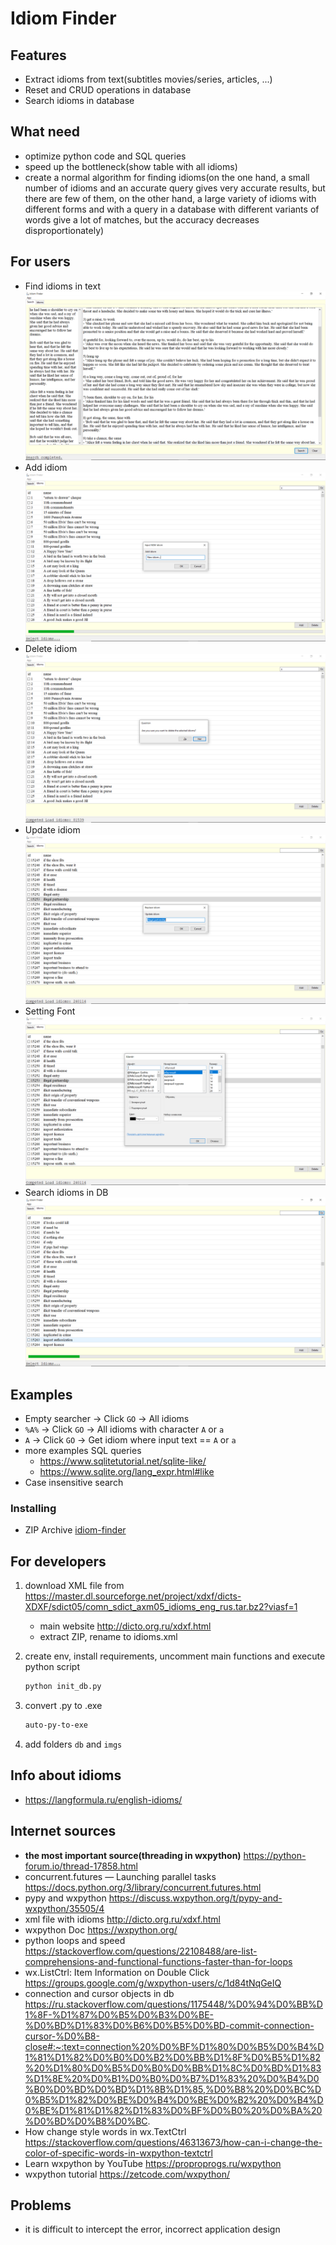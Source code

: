# Idiom Finder

## Features

- Extract idioms from text(subtitles movies/series, articles, ...)
- Reset and CRUD operations in database
- Search idioms in database

## What need

- optimize python code and SQL queries
- speed up the bottleneck(show table with all idioms)
- create a normal algorithm for finding idioms(on the one hand, a small number of idioms and an accurate query gives
  very accurate results, but there are few of them, on the other hand, a large variety of idioms with different forms
  and with a query in a database with different variants of words give a lot of matches,
  but the accuracy decreases disproportionately)

## For users

* Find idioms in text
  ![extract](screens/extract.PNG)
* Add idiom
  ![add](screens/add.PNG)
* Delete idiom
  ![delete](screens/delete.PNG)
* Update idiom
  ![update](screens/double_click.PNG)
* Setting Font
  ![font](screens/font.PNG)
* Search idioms in DB
  ![search](screens/search_db.PNG)

## Examples

* Empty searcher -> Click `GO` -> All idioms
* `%A%` -> Click `GO` -> All idioms with character `A` or `a`
* `A` -> Click `GO` -> Get idiom where input text == `A` or `a`
* more examples SQL queries 
  + https://www.sqlitetutorial.net/sqlite-like/
  + https://www.sqlite.org/lang_expr.html#like
* Сase insensitive search

### Installing

- ZIP Archive [idiom-finder](https://drive.google.com/file/d/1U0Eo0yAYx9vM1pIgnri3BkGBL9HADPgs/view?usp=sharing)

## For developers

1. download XML file
   from https://master.dl.sourceforge.net/project/xdxf/dicts-XDXF/sdict05/comn_sdict_axm05_idioms_eng_rus.tar.bz2?viasf=1
    - main website http://dicto.org.ru/xdxf.html
    - extract ZIP, rename to idioms.xml

2. create env, install requirements, uncomment main functions and execute python script
    ```bash
    python init_db.py
    ```

3. convert .py to .exe
   ```bash
   auto-py-to-exe
   ```
4. add folders `db` and `imgs`

## Info about idioms
- https://langformula.ru/english-idioms/

## Internet sources

- **the most important source(threading in wxpython)** https://python-forum.io/thread-17858.html
- concurrent.futures — Launching parallel tasks https://docs.python.org/3/library/concurrent.futures.html
- pypy and wxpython https://discuss.wxpython.org/t/pypy-and-wxpython/35505/4
- xml file with idioms http://dicto.org.ru/xdxf.html
- wxpython Doc https://wxpython.org/
- python loops and
  speed https://stackoverflow.com/questions/22108488/are-list-comprehensions-and-functional-functions-faster-than-for-loops
- wx.ListCtrl: Item Information on Double Click https://groups.google.com/g/wxpython-users/c/1d84tNqGeIQ
- connection and cursor objects in
  db https://ru.stackoverflow.com/questions/1175448/%D0%94%D0%BB%D1%8F-%D1%87%D0%B5%D0%B3%D0%BE-%D0%BD%D1%83%D0%B6%D0%B5%D0%BD-commit-connection-cursor-%D0%B8-close#:~:text=connection%20%D0%BF%D1%80%D0%B5%D0%B4%D1%81%D1%82%D0%B0%D0%B2%D0%BB%D1%8F%D0%B5%D1%82%20%D1%80%D0%B5%D0%B0%D0%BB%D1%8C%D0%BD%D1%83%D1%8E%20%D0%B1%D0%B0%D0%B7%D1%83%20%D0%B4%D0%B0%D0%BD%D0%BD%D1%8B%D1%85,%D0%B8%20%D0%BC%D0%B5%D1%82%D0%BE%D0%B4%D0%BE%D0%B2%20%D0%B4%D0%BE%D1%81%D1%82%D1%83%D0%BF%D0%B0%20%D0%BA%20%D0%BD%D0%B8%D0%BC.
- How change style words in
  wx.TextCtrl https://stackoverflow.com/questions/46313673/how-can-i-change-the-color-of-specific-words-in-wxpython-textctrl
- Learn wxpython by YouTube https://proproprogs.ru/wxpython
- wxpython tutorial https://zetcode.com/wxpython/

## Problems
- it is difficult to intercept the error, incorrect application design
